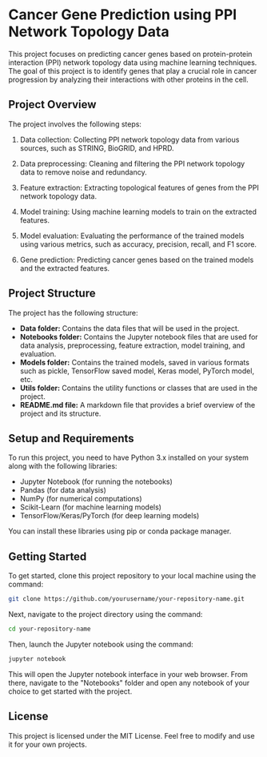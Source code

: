 # Cancer Gene Prediction using PPI Network Topology Data

This project focuses on predicting cancer genes based on protein-protein interaction (PPI) network topology data using machine learning techniques. The goal of this project is to identify genes that play a crucial role in cancer progression by analyzing their interactions with other proteins in the cell.

## Project Overview

The project involves the following steps:

1. Data collection: Collecting PPI network topology data from various sources, such as STRING, BioGRID, and HPRD.

2. Data preprocessing: Cleaning and filtering the PPI network topology data to remove noise and redundancy.

3. Feature extraction: Extracting topological features of genes from the PPI network topology data.

4. Model training: Using machine learning models to train on the extracted features.

5. Model evaluation: Evaluating the performance of the trained models using various metrics, such as accuracy, precision, recall, and F1 score.

6. Gene prediction: Predicting cancer genes based on the trained models and the extracted features.

## Project Structure

The project has the following structure:

- **Data folder:** Contains the data files that will be used in the project.
- **Notebooks folder:** Contains the Jupyter notebook files that are used for data analysis, preprocessing, feature extraction, model training, and evaluation.
- **Models folder:** Contains the trained models, saved in various formats such as pickle, TensorFlow saved model, Keras model, PyTorch model, etc.
- **Utils folder:** Contains the utility functions or classes that are used in the project.
- **README.md file:** A markdown file that provides a brief overview of the project and its structure.

## Setup and Requirements

To run this project, you need to have Python 3.x installed on your system along with the following libraries:

- Jupyter Notebook (for running the notebooks)
- Pandas (for data analysis)
- NumPy (for numerical computations)
- Scikit-Learn (for machine learning models)
- TensorFlow/Keras/PyTorch (for deep learning models)

You can install these libraries using pip or conda package manager.

## Getting Started

To get started, clone this project repository to your local machine using the command:

```bash
git clone https://github.com/yourusername/your-repository-name.git
```

Next, navigate to the project directory using the command:

```bash
cd your-repository-name
```

Then, launch the Jupyter notebook using the command:

```bash
jupyter notebook
```

This will open the Jupyter notebook interface in your web browser. From there, navigate to the "Notebooks" folder and open any notebook of your choice to get started with the project.

## License

This project is licensed under the MIT License. Feel free to modify and use it for your own projects.
